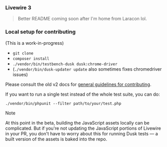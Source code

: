 ### Livewire 3

> Better README coming soon after I'm home from Laracon lol.

### Local setup for contributing

(This is a work-in-progress)

* `git clone`
* `composer install`
* `./vendor/bin/testbench-dusk dusk:chrome-driver`
* (`./vendor/bin/dusk-updater update` also sometimes fixes chromedriver issues)

Please consult the old v2 docs for [general guidelines for contributing](https://laravel-livewire.com/docs/2.x/contribution-guide).

If you want to run a single test instead of the whole test suite, you can do:

`./vendor/bin/phpunit --filter path/to/your/test.php`

> [!NOTE]
> At this point in the beta, building the JavaScript assets locally can be complicated. But if you're not updating the JavaScript portions of Livewire in your PR, you don't have to worry about this for running Dusk tests — a built version of the assets is baked into the repo.
